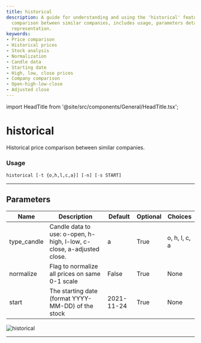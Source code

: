 ```yaml
---
title: historical
description: A guide for understanding and using the 'historical' feature for price
  comparison between similar companies, includes usage, parameters details and graphical
  representation.
keywords:
- Price comparison
- Historical prices
- Stock analysis
- Normalization
- Candle data
- Starting date
- High, low, close prices
- Company comparison
- Open-high-low-close
- Adjusted close
---
```


import HeadTitle from '@site/src/components/General/HeadTitle.tsx';

<HeadTitle title="historical - Ca - Stocks - Reference | OpenBB Terminal Docs" />

# historical

Historical price comparison between similar companies.

### Usage

```python
historical [-t {o,h,l,c,a}] [-n] [-s START]
```

---

## Parameters

| Name | Description | Default | Optional | Choices |
| ---- | ----------- | ------- | -------- | ------- |
| type_candle | Candle data to use: o-open, h-high, l-low, c-close, a-adjusted close. | a | True | o, h, l, c, a |
| normalize | Flag to normalize all prices on same 0-1 scale | False | True | None |
| start | The starting date (format YYYY-MM-DD) of the stock | 2021-11-24 | True | None |

![historical](https://user-images.githubusercontent.com/46355364/154073378-935eddd4-167e-48e8-9e3d-34029e5ba42f.png)

---
